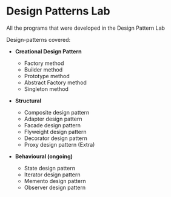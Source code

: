 # Design Patterns Lab
All the programs that were developed in the Design Pattern Lab

Design-patterns covered:
 - **Creational Design Pattern**
   - Factory method
   - Builder method
   - Prototype method
   - Abstract Factory method
   - Singleton method
  
 - **Structural**
   - Composite design pattern
   - Adapter design pattern
   - Facade design pattern
   - Flyweight design pattern
   - Decorator design pattern
   - Proxy design pattern (Extra)
 
 - **Behavioural (ongoing)**
   - State design pattern
   - Iterator design pattern
   - Memento design pattern
   - Observer design pattern
